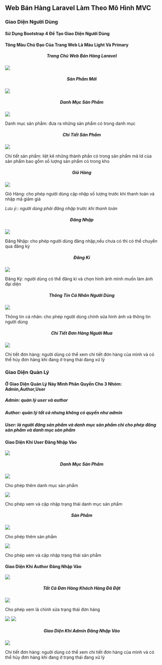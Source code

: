 <h2><b>Web Bán Hàng Laravel Làm Theo Mô Hình MVC</b></h2>
<h3><b>Giao Diện Người Dùng</b></h3>
<h4>Sử Dụng Bootstrap 4 Để Tạo Giao Diện Người Dùng </h4>
<h4>Tông Màu Chủ Đạo Của Trang Web Là Màu Light Và Primary</h4>

<h5 align="center">Trang Chủ Web Bán Hàng Laravel</h5>
<img src="https://user-images.githubusercontent.com/69857895/91694009-26650d80-eb96-11ea-814a-67b1745d75c0.png">

<h5 align="center">Sản Phẩm Mới</h5>
<img src="https://user-images.githubusercontent.com/69857895/91694051-37158380-eb96-11ea-8dd9-dd13354f6ffe.png">

<h5 align="center">Danh Mục Sản Phẩm</h5>
<img src="https://user-images.githubusercontent.com/69857895/91694121-56acac00-eb96-11ea-9e82-d779fd08982f.png">
<p>Danh mục sản phẩm: đưa ra những sản phẩm có trong danh mục</p>

<h5 align="center">Chi Tiết Sản Phẩm</h5>
<img src="https://user-images.githubusercontent.com/69857895/91694145-61ffd780-eb96-11ea-98ae-7daca2ff7d84.png">
<p>Chi tiết sản phẩm: liệt kê những thành phần có trong sản phẩm  mã Id của sản phẩm bao gồm số lượng sản phẩm có trong kho</p>

<h5 align="center">Giỏ Hàng</h5>
<img src="https://user-images.githubusercontent.com/69857895/91694173-6deb9980-eb96-11ea-9eac-61b24801f205.png">
<p>Giỏ Hàng: cho phép người dùng cập nhập số lượng trước khi thanh toán và nhập mã giảm giá</p>
<p><i>Lưu ý:: người dùng phải đăng nhập trước khi thanh toán </i></p>

<h5 align="center">Đăng Nhập</h5>
<img src="https://user-images.githubusercontent.com/69857895/91694198-747a1100-eb96-11ea-872e-bdabf0d7a94a.png">
<p>Đăng Nhập: cho phép người dùng đăng nhập,nếu chưa có thì có thể chuyển qua đăng ký</p>

<h5 align="center">Đăng Kí</h5>
<img src="https://user-images.githubusercontent.com/69857895/91694231-8065d300-eb96-11ea-9e96-555e6d428f6f.png">
<p>Đăng Ký: người dùng có thể đăng kí và chọn hình ảnh mình muốn làm ảnh đại diện</p>

<h5 align="center">Thông Tin Cá Nhân Người Dùng</h5>
<img src="https://user-images.githubusercontent.com/69857895/91694266-8fe51c00-eb96-11ea-9baf-f0b8302047ad.png">
<p>Thông tin cá nhân: cho phép người dùng chỉnh sửa hình ảnh và thông tin người dùng</p>

<h5 align="center">Chi Tiết Đơn Hàng Người Mua</h5>
<img src="https://user-images.githubusercontent.com/69857895/91694283-97a4c080-eb96-11ea-9d33-97de6407ed05.png">
<p>Chi tiết đơn hàng: người dùng có thể xem chi tiết đơn hàng của mình và có thể hủy đơn hàng khi đang ở trạng thái đang xử lý</p>

<h3><b>Giao Diện Quản Lý</b></h3>
<h4>Ở Giao Diện Quản Lý Này Mình Phân Quyền Cho 3 Nhóm: Admin,Author,User</h4>
<h5>Admin: quản lý user và author</h5>
<h5>Author: quản lý tất cả nhưng không có quyền như admin</h5>
<h5>User: là người đăng sản phẩm và danh mục sản phẩm chỉ cho phép đăng sản phẩm và danh mục sản phẩm</h5>

<h4>Giao Diện Khi User Đăng Nhập Vào</h4>
<img src="https://user-images.githubusercontent.com/69857895/91694349-a8edcd00-eb96-11ea-8b3d-4b810358ed7f.png">
<h5 align="center">Danh Mục Sản Phẩm</h5>
<img src="https://user-images.githubusercontent.com/69857895/91699128-06394c80-eb9e-11ea-9d80-90856bd82ab2.png">
<p>Cho phép thêm danh mục sản phẩm</p>
<img src="https://user-images.githubusercontent.com/69857895/91699348-5e704e80-eb9e-11ea-8804-ea85c31c8715.png">
<p>Cho phép xem và cập nhập trạng thái danh mục sản phẩm</p>
<h5 align="center">Sản Phẩm</h5>
<img src="https://user-images.githubusercontent.com/69857895/91699473-8bbcfc80-eb9e-11ea-98bc-13e2e58088cb.png">
<p>Cho phép thêm sản phẩm</p>
<img src="https://user-images.githubusercontent.com/69857895/91699492-95defb00-eb9e-11ea-987d-e7f23b62040c.png">
<p>Cho phép xem và cập nhập trạng thái sản phẩm</p>

<h4>Giao Diện Khi Author Đăng Nhập Vào</h4>
<img src="https://user-images.githubusercontent.com/69857895/91694435-b99e4300-eb96-11ea-896f-474a01750d70.png">
<h5 align="center">Tất Cả Đơn Hàng Khách Hàng Đã Đặt</h5>
<img src="https://user-images.githubusercontent.com/69857895/91699546-a55e4400-eb9e-11ea-83aa-b0b6a1c805eb.png">
<p>Cho phép xem là chỉnh sửa trạng thái đơn hàng</p>
<img src="https://user-images.githubusercontent.com/69857895/91700009-5d8bec80-eb9f-11ea-8b52-65e30defeefb.png">
<img src="https://user-images.githubusercontent.com/69857895/91700030-67155480-eb9f-11ea-8261-de9c2888b602.png">



<h5 align="center">Giao Diện Khi Admin Đăng Nhập Vào</h5>
<img src="https://user-images.githubusercontent.com/69857895/91694307-a0959200-eb96-11ea-9753-43b721fb216d.png">
<p>Chi tiết đơn hàng: người dùng có thể xem chi tiết đơn hàng của mình và có thể hủy đơn hàng khi đang ở trạng thái đang xử lý</p>





